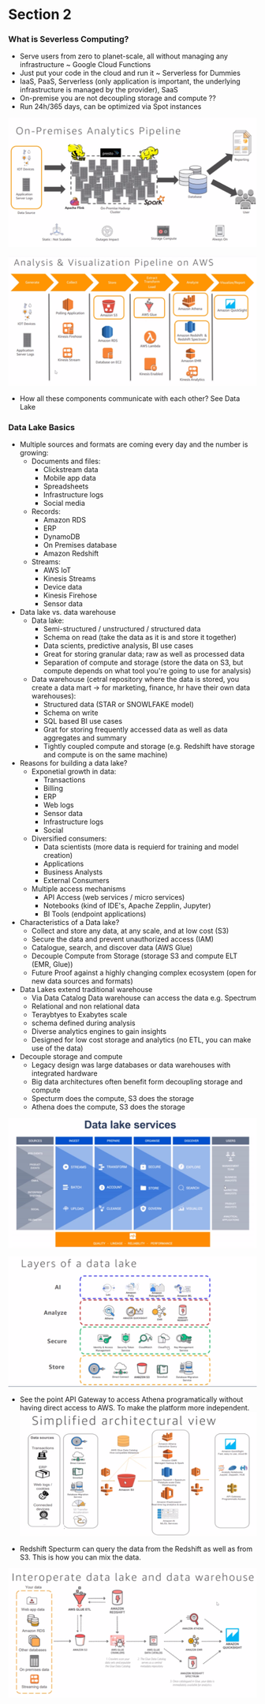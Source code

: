 # Section 2

### What is Severless Computing?
* Serve users from zero to planet-scale, all without managing any
  infrastructure ~ Google Cloud Functions 
* Just put your code in the cloud and run it ~ Serverless for Dummies
* IaaS, PaaS, Serverless (only application is important, the underlying
  infrastructure is managed by the provider), SaaS
* On-premise you are not decoupling storage and compute ??
* Run 24h/365 days, can be optimized via Spot instances

![on premise](./img/on-premise.png)

![sls pipeline](./img/serverless-pipeline.png)

* How all these components communicate with each other? See Data Lake

### Data Lake Basics
* Multiple sources and formats are coming every day and the number is growing:
  * Documents and files:
    * Clickstream data
    * Mobile app data
    * Spreadsheets
    * Infrastructure logs
    * Social media
  * Records:
    * Amazon RDS
    * ERP
    * DynamoDB
    * On Premises database
    * Amazon Redshift
  * Streams:
    * AWS IoT
    * Kinesis Streams
    * Device data
    * Kinesis Firehose
    * Sensor data
* Data lake vs. data warehouse
  * Data lake:
    * Semi-structured / unstructured / structured data
    * Schema on read (take the data as it is and store it together)
    * Data scients, predictive analysis, BI use cases
    * Great for storing granular data; raw as well as processed data
    * Separation of compute and storage (store the data on S3, but compute
      depends on what tool you're going to use for analysis)
  * Data warehouse (cetral repository where the data is stored, you create a
    data mart -> for marketing, finance, hr have their own data warehouses):
    * Structured data (STAR or SNOWLFAKE model)
    * Schema on write
    * SQL based BI use cases
    * Grat for storing frequently accessed data as well as data aggregates and
      summary
    * Tightly coupled compute and storage (e.g. Redshift have storage and
      compute is on the same machine)
* Reasons for building a data lake?
  * Exponetial growth in data:
    * Transactions
    * Billing
    * ERP
    * Web logs
    * Sensor data
    * Infrastructure logs
    * Social
  * Diversified consumers:
    * Data scientists (more data is requierd for training and model creation)
    * Applications
    * Business Analysts
    * External Consumers
  * Multiple access mechanisms
    * API Access (web services / micro services)
    * Notebooks (kind of IDE's, Apache Zepplin, Jupyter)
    * BI Tools (endpoint applications)
* Characteristics of a Data lake?
  * Collect and store any data, at any scale, and at low cost (S3)
  * Secure the data and prevent unauthorized access (IAM)
  * Catalogue, search, and discover data (AWS Glue)
  * Decouple Compute from Storage (storage S3 and compute ELT (EMR, Glue))
  * Future Proof against a highly changing complex ecosystem (open for new data
    sources and formats)
* Data Lakes extend traditional warehouse
  * Via Data Catalog Data warehouse can access the data e.g. Spectrum
  * Relational and non relational data
  * Teraybtyes to Exabytes scale
  * schema defined during analysis
  * Diverse analytics engines to gain insights
  * Designed for low cost storage and analytics (no ETL, you can make use of the
    data)
* Decouple storage and compute
  * Legacy design was large databases or data warehouses with integrated
    hardware
  * Big data architectures often benefit form decoupling storage and compute
  * Specturm does the compute, S3 does the storage
  * Athena does the compute, S3 does the storage

![data lake services](./img/data-lake-services.png)

![layers](./img/layers.png)

* See the point API Gateway to access Athena programatically without having
  direct access to AWS. To make the platform more independent.
![simple](./img/simple.png)

* Redshift Specturm can query the data from the Redshift as well as from S3.
  This is how you can mix the data.

![dw lake](./img/dwlake.png)


